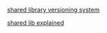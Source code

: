 [shared library versioning system](https://unix.stackexchange.com/questions/475/how-do-so-shared-object-numbers-work)

[shared lib explained](https://amir.rachum.com/blog/2016/09/17/shared-libraries/)